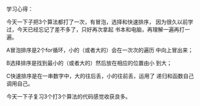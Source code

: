 ﻿学习心得：

今天一下子把3个算法都打了一次，有冒泡，选择和快速排序，
因为很久以前学过，今天已经忘记了差不多了，只好再次拿起
书本和电脑，再理解一遍再打一遍。

A冒泡排序是2个for循环，小的（或者大的）会在一次次的遍历
中向上冒出来；

B选择排序是找到最小的（或者大的）然后放在相应的位置由小
到大；

C快速排序是在一串数字中，大的往后丢，小的往前丢，运用了
递归和函数自己调用自己。

今天一下子复习3个打3个算法的代码感觉收获良多。
